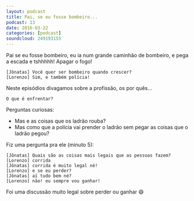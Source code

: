 ```yaml
---
layout: podcast
title: Pai, se eu fosse bombeiro...
podcast: 13
date: 2016-03-22
categories: [podcast]
soundcloud: 249193155
---
```


Pai se eu fosse bombeiro, eu ia num grande caminhão de bombeiro, e pega a
escada e tshhhhh! Apagar o fogo!

    [Jônatas] Você quer ser bombeiro quando crescer?
    [Lorenzo] Sim, e também polícia!

Neste episódios divagamos sobre a profissão, os por quês...

    O que é enfrentar?


Perguntas curiosas:

* Mas e as coisas que os ladrão rouba?
* Mas como que a polícia vai prender o ladrão sem pegar as coisas que o ladrão pegou?

Fiz uma pergunta pra ele (minuto 5):

    [Jônatas] Quais são as coisas mais legais que as pessoas fazem?
    [Lorenzo] corrida
    [Jônatas] corrida é muito legal né!
    [Lorenzo] e se eu perder?
    [Jônatas] aí tudo bem né?
    [Lorenzo] não! eu sempre vou ganhar!

Foi uma discussão muito legal sobre perder ou ganhar :smile:
